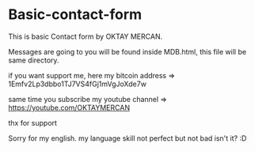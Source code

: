 # Basic-contact-form
This is basic  Contact form by OKTAY MERCAN.

Messages are going to you will be found inside MDB.html, this file will be same directory.

if you want support me, here my bitcoin address => 1Emfv2Lp3dbbo1TJ7VS4fGj1mVgJoXde7w

same time you subscribe my youtube channel => https://youtube.com/OKTAYMERCAN

thx for support

Sorry for my english. my language skill not perfect but not bad isn't it? :D
